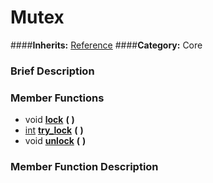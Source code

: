 #  Mutex  
####**Inherits:** [Reference](class_reference)
####**Category:** Core

###  Brief Description  


###  Member Functions 
  * void  **[lock](#lock)**  **(** **)**
  * [int](class_int)  **[try&#95;lock](#try_lock)**  **(** **)**
  * void  **[unlock](#unlock)**  **(** **)**

###  Member Function Description  
